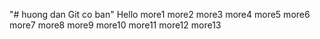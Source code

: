 "# huong dan Git co ban" 
Hello
more1
more2
more3
more4
more5
more6
more7
more8
more9
more10
more11
more12
more13
